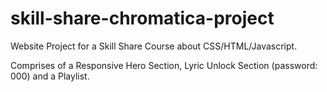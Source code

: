 # skill-share-chromatica-project
Website Project for a Skill Share Course about CSS/HTML/Javascript.

Comprises of a Responsive Hero Section, Lyric Unlock Section (password: 000) and a Playlist.
